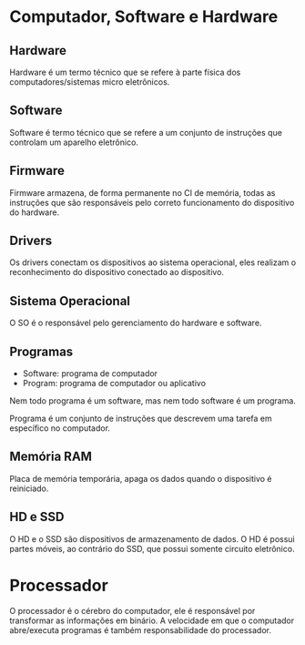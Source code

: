 # Computador, Software e Hardware

## Hardware 

Hardware é um termo técnico que se refere à parte física dos computadores/sistemas micro eletrônicos.

## Software

Software é termo técnico que se refere a um conjunto de instruções que controlam um aparelho eletrônico.

## Firmware

Firmware armazena, de forma permanente no CI de memória, todas as instruções que são responsáveis pelo correto funcionamento do dispositivo do hardware.

## Drivers 

Os drivers conectam os dispositivos ao sistema operacional, eles realizam o reconhecimento do dispositivo conectado ao dispositivo.

## Sistema Operacional

O SO é o responsável pelo gerenciamento do hardware e software.

## Programas

- Software: programa de computador 
- Program: programa de computador ou aplicativo

Nem todo programa é um software, mas nem todo software é um programa.

Programa é um conjunto de instruções que descrevem uma tarefa em específico no computador.

## Memória RAM

Placa de memória temporária, apaga os dados quando o dispositivo é reiniciado.

## HD e SSD

O HD e o SSD são dispositivos de armazenamento de dados.
O HD é possui partes móveis, ao contrário do SSD, que possui somente circuito eletrônico.

# Processador

O processador é o cérebro do computador, ele é responsável por transformar as informações em binário. A velocidade em que o computador abre/executa programas é também responsabilidade do processador.